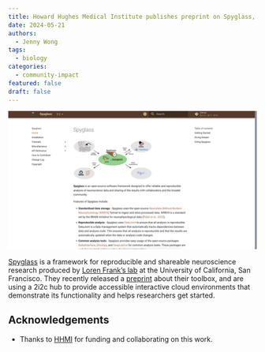 ```yaml
---
title: Howard Hughes Medical Institute publishes preprint on Spyglass, a framework for reproducible and shareable neuroscience research
date: 2024-05-21
authors:
  - Jenny Wong
tags:
  - biology
categories:
  - community-impact
featured: false
draft: false
---
```


![Spyglass landing page](featured.png "[Spyglass](https://github.com/LorenFrankLab/spyglass) landing page")

[Spyglass](https://github.com/LorenFrankLab/spyglass) is a framework for reproducible and shareable neuroscience research produced by [Loren Frank’s lab](https://github.com/LorenFrankLab) at the University of California, San Francisco. They recently released a [preprint](https://www.biorxiv.org/content/10.1101/2024.01.25.577295v4.full.pdf+html) about their toolbox, and are using a 2i2c hub to provide accessible interactive cloud environments that demonstrate its functionality and helps researchers get started.

## Acknowledgements

- Thanks to [HHMI](../../../collaborators/hhmi/) for funding and collaborating on this work.
